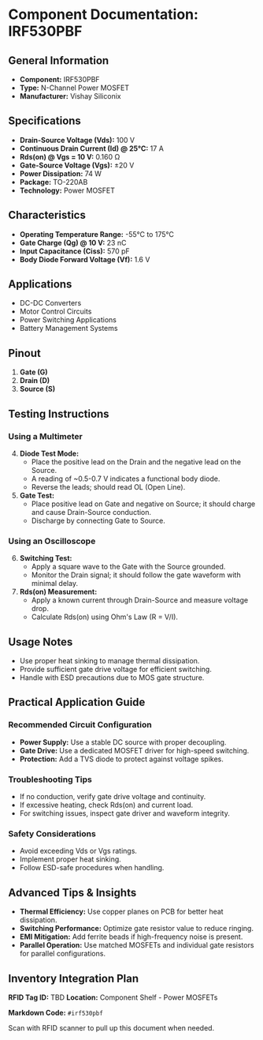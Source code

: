 # Component Documentation: IRF530PBF

## General Information

- **Component:** IRF530PBF
- **Type:** N-Channel Power MOSFET
- **Manufacturer:** Vishay Siliconix

## Specifications

- **Drain-Source Voltage (Vds):** 100 V
- **Continuous Drain Current (Id) @ 25°C:** 17 A
- **Rds(on) @ Vgs = 10 V:** 0.160 Ω
- **Gate-Source Voltage (Vgs):** ±20 V
- **Power Dissipation:** 74 W
- **Package:** TO-220AB
- **Technology:** Power MOSFET

## Characteristics

- **Operating Temperature Range:** -55°C to 175°C
- **Gate Charge (Qg) @ 10 V:** 23 nC
- **Input Capacitance (Ciss):** 570 pF
- **Body Diode Forward Voltage (Vf):** 1.6 V

## Applications

- DC-DC Converters
- Motor Control Circuits
- Power Switching Applications
- Battery Management Systems

## Pinout

1. **Gate (G)**
2. **Drain (D)**
3. **Source (S)**

## Testing Instructions

### Using a Multimeter

4. **Diode Test Mode:**
    - Place the positive lead on the Drain and the negative lead on the Source.
    - A reading of ~0.5-0.7 V indicates a functional body diode.
    - Reverse the leads; should read OL (Open Line).
5. **Gate Test:**
    - Place positive lead on Gate and negative on Source; it should charge and cause Drain-Source conduction.
    - Discharge by connecting Gate to Source.

### Using an Oscilloscope

6. **Switching Test:**
    - Apply a square wave to the Gate with the Source grounded.
    - Monitor the Drain signal; it should follow the gate waveform with minimal delay.
7. **Rds(on) Measurement:**
    - Apply a known current through Drain-Source and measure voltage drop.
    - Calculate Rds(on) using Ohm's Law (R = V/I).

## Usage Notes

- Use proper heat sinking to manage thermal dissipation.
- Provide sufficient gate drive voltage for efficient switching.
- Handle with ESD precautions due to MOS gate structure.

## Practical Application Guide

### Recommended Circuit Configuration

- **Power Supply:** Use a stable DC source with proper decoupling.
- **Gate Drive:** Use a dedicated MOSFET driver for high-speed switching.
- **Protection:** Add a TVS diode to protect against voltage spikes.

### Troubleshooting Tips

- If no conduction, verify gate drive voltage and continuity.
- If excessive heating, check Rds(on) and current load.
- For switching issues, inspect gate driver and waveform integrity.

### Safety Considerations

- Avoid exceeding Vds or Vgs ratings.
- Implement proper heat sinking.
- Follow ESD-safe procedures when handling.

## Advanced Tips & Insights

- **Thermal Efficiency:** Use copper planes on PCB for better heat dissipation.
- **Switching Performance:** Optimize gate resistor value to reduce ringing.
- **EMI Mitigation:** Add ferrite beads if high-frequency noise is present.
- **Parallel Operation:** Use matched MOSFETs and individual gate resistors for parallel configurations.

## Inventory Integration Plan

**RFID Tag ID:** TBD **Location:** Component Shelf - Power MOSFETs

**Markdown Code:** `#irf530pbf`

Scan with RFID scanner to pull up this document when needed.